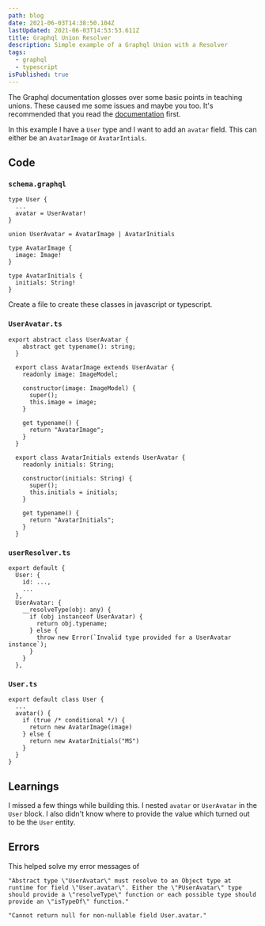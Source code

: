 ```yaml
---
path: blog
date: 2021-06-03T14:38:50.104Z
lastUpdated: 2021-06-03T14:53:53.611Z
title: Graphql Union Resolver
description: Simple example of a Graphql Union with a Resolver
tags:
  - graphql
  - typescript
isPublished: true
---
```


The Graphql documentation glosses over some basic points in teaching unions. These caused me some issues and maybe you too. It's recommended that you read the [documentation](https://www.apollographql.com/docs/apollo-server/schema/unions-interfaces/) first.

In this example I have a `User` type and I want to add an `avatar` field. This can either be an `AvatarImage` or `AvatarIntials`.

## Code

### `schema.graphql`

```
type User {
  ...
  avatar = UserAvatar!
}

union UserAvatar = AvatarImage | AvatarInitials

type AvatarImage {
  image: Image!
}

type AvatarInitials {
  initials: String!
}
```

Create a file to create these classes in javascript or typescript.

### `UserAvatar.ts`

```
export abstract class UserAvatar {
    abstract get typename(): string;
  }

  export class AvatarImage extends UserAvatar {
    readonly image: ImageModel;

    constructor(image: ImageModel) {
      super();
      this.image = image;
    }

    get typename() {
      return "AvatarImage";
    }
  }

  export class AvatarInitials extends UserAvatar {
    readonly initials: String;

    constructor(initials: String) {
      super();
      this.initials = initials;
    }

    get typename() {
      return "AvatarInitials";
    }
  }
```

### `userResolver.ts`

```
export default {
  User: {
    id: ...,
    ...
  },
  UserAvatar: {
    __resolveType(obj: any) {
      if (obj instanceof UserAvatar) {
        return obj.typename;
      } else {
        throw new Error(`Invalid type provided for a UserAvatar instance`);
      }
    }
  },
```

### `User.ts`

```
export default class User {
  ...
  avatar() {
    if (true /* conditional */) {
      return new AvatarImage(image)
    } else {
      return new AvatarInitials("MS")
    }
  }
}
```

## Learnings

I missed a few things while building this. I nested `avatar` or `UserAvatar` in the `User` block. I also didn't know where to provide the value which turned out to be the `User` entity.

## Errors

This helped solve my error messages of

`"Abstract type \"UserAvatar\" must resolve to an Object type at runtime for field \"User.avatar\". Either the \"PUserAvatar\" type should provide a \"resolveType\" function or each possible type should provide an \"isTypeOf\" function."`

`"Cannot return null for non-nullable field User.avatar."`
